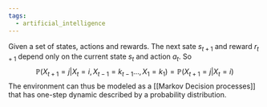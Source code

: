 ```yaml
---
tags:
  - artificial_intelligence
---
```

Given a set of states, actions and rewards. The next sate $s_{t+1}$ and reward $r_{t+1}$ depend only on the current state $s_{t}$ and action $a_{t}$. So
$$
\mathbb P(X_{t + 1}=j |X_{t} = i, X_{t-1} = k_{t-1}\dots, X_{1} = k_{1}) = \mathbb P(X_{t + 1}=j |X_{t} = i)
$$
The environment can thus be modeled as a [[Markov Decision processes]] that has one-step dynamic described by a probability distribution.